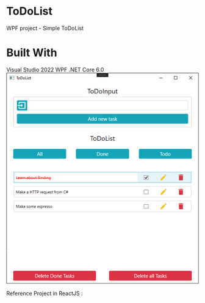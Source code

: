 # ToDoList
WPF project - Simple ToDoList

# Built With
Visual Studio 2022
WPF .NET Core 6.0
![Screenshot of App](https://raw.githubusercontent.com/NikolaPetrovic9/ToDoList/master/screenshot.png?raw=true)

Reference Project in ReactJS :
